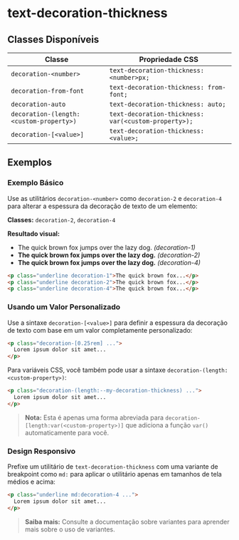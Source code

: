 # text-decoration-thickness

## Classes Disponíveis

| Classe | Propriedade CSS |
|--------|----------------|
| `decoration-<number>` | `text-decoration-thickness: <number>px;` |
| `decoration-from-font` | `text-decoration-thickness: from-font;` |
| `decoration-auto` | `text-decoration-thickness: auto;` |
| `decoration-(length:<custom-property>)` | `text-decoration-thickness: var(<custom-property>);` |
| `decoration-[<value>]` | `text-decoration-thickness: <value>;` |

## Exemplos

### Exemplo Básico

Use as utilitários `decoration-<number>` como `decoration-2` e `decoration-4` para alterar a espessura da decoração de texto de um elemento:

**Classes:** `decoration-2`, `decoration-4`

**Resultado visual:**
- The quick brown fox jumps over the lazy dog. *(decoration-1)*
- **The quick brown fox jumps over the lazy dog.** *(decoration-2)*
- **The quick brown fox jumps over the lazy dog.** *(decoration-4)*

```html
<p class="underline decoration-1">The quick brown fox...</p>
<p class="underline decoration-2">The quick brown fox...</p>
<p class="underline decoration-4">The quick brown fox...</p>
```

### Usando um Valor Personalizado

Use a sintaxe `decoration-[<value>]` para definir a espessura da decoração de texto com base em um valor completamente personalizado:

```html
<p class="decoration-[0.25rem] ...">
  Lorem ipsum dolor sit amet...
</p>
```

Para variáveis CSS, você também pode usar a sintaxe `decoration-(length:<custom-property>)`:

```html
<p class="decoration-(length:--my-decoration-thickness) ...">
  Lorem ipsum dolor sit amet...
</p>
```

> **Nota:** Esta é apenas uma forma abreviada para `decoration-[length:var(<custom-property>)]` que adiciona a função `var()` automaticamente para você.

### Design Responsivo

Prefixe um utilitário de `text-decoration-thickness` com uma variante de breakpoint como `md:` para aplicar o utilitário apenas em tamanhos de tela médios e acima:

```html
<p class="underline md:decoration-4 ...">
  Lorem ipsum dolor sit amet...
</p>
```

> **Saiba mais:** Consulte a documentação sobre variantes para aprender mais sobre o uso de variantes.

